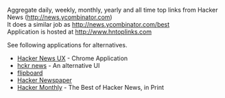 Aggregate daily, weekly, monthly, yearly and all time top links from Hacker News (http://news.ycombinator.com)<br>
It does a similar job as http://news.ycombinator.com/best <br>
Application is hosted at http://www.hntoplinks.com <br>

See following applications for alternatives.
<ul>
    <li><a href="https://chrome.google.com/webstore/detail/hacker-news-ux/chngbdmhgakoomomnnhfapkpbalpmhid" target="_blank">Hacker News UX</a> - Chrome Application</li>
    <li><a href="http://hckrnews.com/" target="_blank">hckr news</a> - An alternative UI</li>
    <li><a href="http://www.flipboard.com/" target="_blank">flipboard</a></li>
    <li><a href="http://hacker-newspaper.gilesb.com/" target="_blank">Hacker Newspaper</a></li>
    <li><a href="http://hackermonthly.com/" target="_blank">Hacker Monthly</a> - The Best of Hacker News, in Print</li>
</ul>

